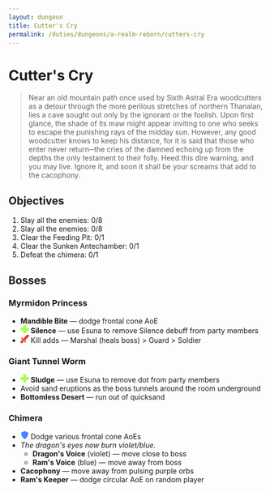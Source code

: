 ```yaml
---
layout: dungeon
title: Cutter's Cry
permalink: /duties/dungeons/a-realm-reborn/cutters-cry
---
```


# Cutter's Cry

> Near an old mountain path once used by Sixth Astral Era woodcutters as a detour through the more perilous stretches of northern Thanalan, lies a cave sought out only by the ignorant or the foolish. Upon first glance, the shade of its maw might appear inviting to one who seeks to escape the punishing rays of the midday sun. However, any good woodcutter knows to keep his distance, for it is said that those who enter never return─the cries of the damned echoing up from the depths the only testament to their folly. Heed this dire warning, and you may live. Ignore it, and soon it shall be your screams that add to the cacophony.

## Objectives

1. Slay all the enemies: 0/8
2. Slay all the enemies: 0/8
3. Clear the Feeding Pit: 0/1
4. Clear the Sunken Antechamber: 0/1
5. Defeat the chimera: 0/1

## Bosses

### Myrmidon Princess

- **Mandible Bite** — dodge frontal cone AoE
- ![](/assets/icons/role-healer.png) **Silence** — use Esuna to remove Silence debuff from party members
- ![](/assets/icons/role-dps.png) Kill adds — Marshal (heals boss) > Guard > Soldier

### Giant Tunnel Worm

- ![](/assets/icons/role-healer.png) **Sludge** — use Esuna to remove dot from party members
- Avoid sand eruptions as the boss tunnels around the room underground
- **Bottomless Desert** — run out of quicksand

### Chimera

- ![](/assets/icons/role-tank.png) Dodge various frontal cone AoEs
- *The dragon's eyes now burn violet/blue.*
  - **Dragon's Voice** (violet) — move close to boss
  - **Ram's Voice** (blue) — move away from boss
- **Cacophony** — move away from pulsing purple orbs
- **Ram's Keeper** — dodge circular AoE on random player

